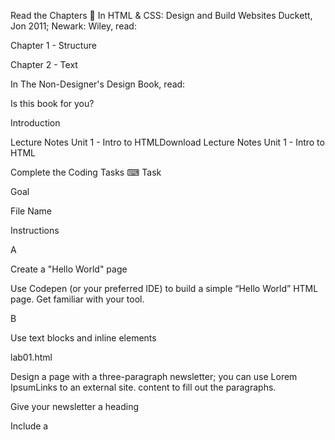 Read the Chapters 📖
In HTML & CSS: Design and Build Websites
Duckett, Jon
2011; Newark: Wiley, read:

Chapter 1 - Structure

Chapter 2 - Text

In The Non-Designer's Design Book, read:

Is this book for you?

Introduction

Lecture Notes Unit 1 - Intro to HTMLDownload Lecture Notes Unit 1 - Intro to HTML

 

Complete the Coding Tasks ⌨
Task

Goal

File Name

Instructions

A

Create a "Hello World" page

 

Use Codepen (or your preferred IDE) to build a simple “Hello World” HTML page.  Get familiar with your tool.

B

Use text blocks and inline elements

lab01.html

Design a page with a three-paragraph newsletter; you can use Lorem IpsumLinks to an external site. content to fill out the paragraphs.

Give your newsletter a heading

Include a <title> tag

C

Experiment with text decoration

lab01.html

Use your tool of choice to experiment with text decoration (inline elements) in your lab01.html file.  Demonstrate these attributes:

bold
italics
underline
superscript or subscript
strikethrough
a block quote  
a cite tag (for the source of your quote)
Use a span tag with some CSS element styling to create a different background and color highlight (like a highlighter pen).

 
